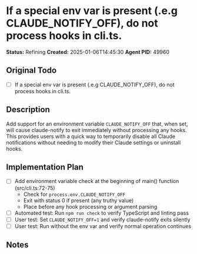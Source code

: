 # If a special env var is present (.e.g CLAUDE_NOTIFY_OFF), do not process hooks in cli.ts.

**Status:** Refining
**Created:** 2025-01-06T14:45:30
**Agent PID:** 49960

## Original Todo
- [ ] If a special env var is present (.e.g CLAUDE_NOTIFY_OFF), do not process hooks in cli.ts.

## Description
Add support for an environment variable `CLAUDE_NOTIFY_OFF` that, when set, will cause claude-notify to exit immediately without processing any hooks. This provides users with a quick way to temporarily disable all Claude notifications without needing to modify their Claude settings or uninstall hooks.

## Implementation Plan
- [ ] Add environment variable check at the beginning of main() function (src/cli.ts:72-75)
  - Check for `process.env.CLAUDE_NOTIFY_OFF`
  - Exit with status 0 if present (any truthy value)
  - Place before any hook processing or argument parsing
- [ ] Automated test: Run `npm run check` to verify TypeScript and linting pass
- [ ] User test: Set `CLAUDE_NOTIFY_OFF=1` and verify claude-notify exits silently
- [ ] User test: Run without the env var and verify normal operation continues

## Notes